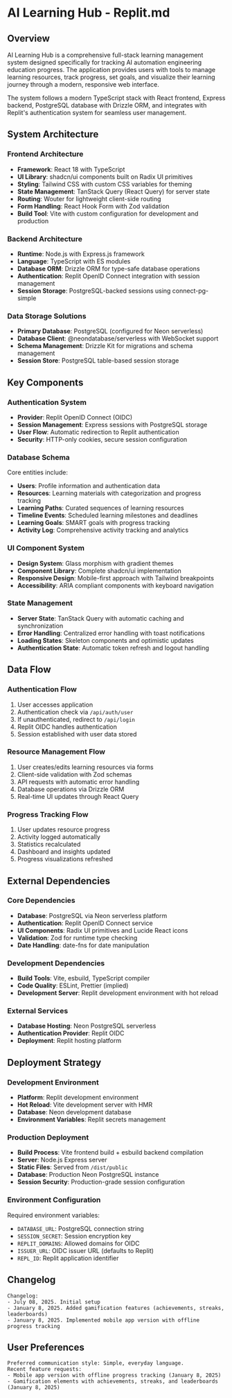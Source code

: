 # AI Learning Hub - Replit.md

## Overview

AI Learning Hub is a comprehensive full-stack learning management system designed specifically for tracking AI automation engineering education progress. The application provides users with tools to manage learning resources, track progress, set goals, and visualize their learning journey through a modern, responsive web interface.

The system follows a modern TypeScript stack with React frontend, Express backend, PostgreSQL database with Drizzle ORM, and integrates with Replit's authentication system for seamless user management.

## System Architecture

### Frontend Architecture
- **Framework**: React 18 with TypeScript
- **UI Library**: shadcn/ui components built on Radix UI primitives
- **Styling**: Tailwind CSS with custom CSS variables for theming
- **State Management**: TanStack Query (React Query) for server state
- **Routing**: Wouter for lightweight client-side routing
- **Form Handling**: React Hook Form with Zod validation
- **Build Tool**: Vite with custom configuration for development and production

### Backend Architecture
- **Runtime**: Node.js with Express.js framework
- **Language**: TypeScript with ES modules
- **Database ORM**: Drizzle ORM for type-safe database operations
- **Authentication**: Replit OpenID Connect integration with session management
- **Session Storage**: PostgreSQL-backed sessions using connect-pg-simple

### Data Storage Solutions
- **Primary Database**: PostgreSQL (configured for Neon serverless)
- **Database Client**: @neondatabase/serverless with WebSocket support
- **Schema Management**: Drizzle Kit for migrations and schema management
- **Session Store**: PostgreSQL table-based session storage

## Key Components

### Authentication System
- **Provider**: Replit OpenID Connect (OIDC)
- **Session Management**: Express sessions with PostgreSQL storage
- **User Flow**: Automatic redirection to Replit authentication
- **Security**: HTTP-only cookies, secure session configuration

### Database Schema
Core entities include:
- **Users**: Profile information and authentication data
- **Resources**: Learning materials with categorization and progress tracking
- **Learning Paths**: Curated sequences of learning resources
- **Timeline Events**: Scheduled learning milestones and deadlines
- **Learning Goals**: SMART goals with progress tracking
- **Activity Log**: Comprehensive activity tracking and analytics

### UI Component System
- **Design System**: Glass morphism with gradient themes
- **Component Library**: Complete shadcn/ui implementation
- **Responsive Design**: Mobile-first approach with Tailwind breakpoints
- **Accessibility**: ARIA compliant components with keyboard navigation

### State Management
- **Server State**: TanStack Query with automatic caching and synchronization
- **Error Handling**: Centralized error handling with toast notifications
- **Loading States**: Skeleton components and optimistic updates
- **Authentication State**: Automatic token refresh and logout handling

## Data Flow

### Authentication Flow
1. User accesses application
2. Authentication check via `/api/auth/user`
3. If unauthenticated, redirect to `/api/login`
4. Replit OIDC handles authentication
5. Session established with user data stored

### Resource Management Flow
1. User creates/edits learning resources via forms
2. Client-side validation with Zod schemas
3. API requests with automatic error handling
4. Database operations via Drizzle ORM
5. Real-time UI updates through React Query

### Progress Tracking Flow
1. User updates resource progress
2. Activity logged automatically
3. Statistics recalculated
4. Dashboard and insights updated
5. Progress visualizations refreshed

## External Dependencies

### Core Dependencies
- **Database**: PostgreSQL via Neon serverless platform
- **Authentication**: Replit OpenID Connect service
- **UI Components**: Radix UI primitives and Lucide React icons
- **Validation**: Zod for runtime type checking
- **Date Handling**: date-fns for date manipulation

### Development Dependencies
- **Build Tools**: Vite, esbuild, TypeScript compiler
- **Code Quality**: ESLint, Prettier (implied)
- **Development Server**: Replit development environment with hot reload

### External Services
- **Database Hosting**: Neon PostgreSQL serverless
- **Authentication Provider**: Replit OIDC
- **Deployment**: Replit hosting platform

## Deployment Strategy

### Development Environment
- **Platform**: Replit development environment
- **Hot Reload**: Vite development server with HMR
- **Database**: Neon development database
- **Environment Variables**: Replit secrets management

### Production Deployment
- **Build Process**: Vite frontend build + esbuild backend compilation
- **Server**: Node.js Express server
- **Static Files**: Served from `/dist/public`
- **Database**: Production Neon PostgreSQL instance
- **Session Security**: Production-grade session configuration

### Environment Configuration
Required environment variables:
- `DATABASE_URL`: PostgreSQL connection string
- `SESSION_SECRET`: Session encryption key
- `REPLIT_DOMAINS`: Allowed domains for OIDC
- `ISSUER_URL`: OIDC issuer URL (defaults to Replit)
- `REPL_ID`: Replit application identifier

## Changelog

```
Changelog:
- July 08, 2025. Initial setup
- January 8, 2025. Added gamification features (achievements, streaks, leaderboards)
- January 8, 2025. Implemented mobile app version with offline progress tracking
```

## User Preferences

```
Preferred communication style: Simple, everyday language.
Recent feature requests:
- Mobile app version with offline progress tracking (January 8, 2025)
- Gamification elements with achievements, streaks, and leaderboards (January 8, 2025)
```